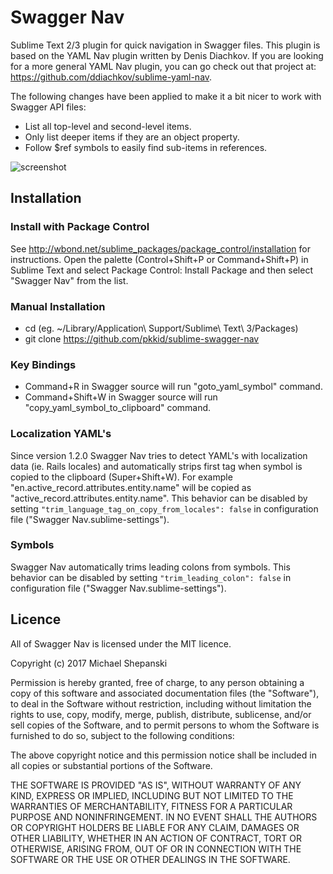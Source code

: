 # Swagger Nav #

Sublime Text 2/3 plugin for quick navigation in Swagger files. This plugin is
based on the YAML Nav plugin written by Denis Diachkov. If you are looking for
a more general YAML Nav plugin, you can go check out that project at:
https://github.com/ddiachkov/sublime-yaml-nav.

The following changes have been applied to make it a bit nicer to work with
Swagger API files:

* List all top-level and second-level items.
* Only list deeper items if they are an object property.
* Follow $ref symbols to easily find sub-items in references. 

![screenshot](screenshot.png)

## Installation ##

### Install with Package Control ###

See http://wbond.net/sublime_packages/package_control/installation for
instructions. Open the palette (Control+Shift+P or Command+Shift+P) in Sublime
Text and select Package Control: Install Package and then select "Swagger Nav"
from the list.

### Manual Installation ###

 * cd <YOUR PACKAGES DIRECTORY> (eg. ~/Library/Application\ Support/Sublime\ Text\ 3/Packages)
 * git clone https://github.com/pkkid/sublime-swagger-nav

### Key Bindings ###

 * Command+R in Swagger source will run "goto_yaml_symbol" command.
 * Command+Shift+W in Swagger source will run "copy_yaml_symbol_to_clipboard" command.

### Localization YAML's ###

Since version 1.2.0 Swagger Nav tries to detect YAML's with localization data
(ie. Rails locales) and automatically strips first tag when symbol is copied to
the clipboard (Super+Shift+W). For example "en.active_record.attributes.entity.name"
will be copied as "active_record.attributes.entity.name". This behavior can be
disabled by setting ```"trim_language_tag_on_copy_from_locales": false``` in
configuration file ("Swagger Nav.sublime-settings").

### Symbols ###

Swagger Nav automatically trims leading colons from symbols. This behavior can
be disabled by setting ```"trim_leading_colon": false``` in configuration file
("Swagger Nav.sublime-settings").

## Licence

All of Swagger Nav is licensed under the MIT licence.

  Copyright (c) 2017 Michael Shepanski

  Permission is hereby granted, free of charge, to any person obtaining a copy
  of this software and associated documentation files (the "Software"), to deal
  in the Software without restriction, including without limitation the rights
  to use, copy, modify, merge, publish, distribute, sublicense, and/or sell
  copies of the Software, and to permit persons to whom the Software is
  furnished to do so, subject to the following conditions:

  The above copyright notice and this permission notice shall be included in
  all copies or substantial portions of the Software.

  THE SOFTWARE IS PROVIDED "AS IS", WITHOUT WARRANTY OF ANY KIND, EXPRESS OR
  IMPLIED, INCLUDING BUT NOT LIMITED TO THE WARRANTIES OF MERCHANTABILITY,
  FITNESS FOR A PARTICULAR PURPOSE AND NONINFRINGEMENT. IN NO EVENT SHALL THE
  AUTHORS OR COPYRIGHT HOLDERS BE LIABLE FOR ANY CLAIM, DAMAGES OR OTHER
  LIABILITY, WHETHER IN AN ACTION OF CONTRACT, TORT OR OTHERWISE, ARISING FROM,
  OUT OF OR IN CONNECTION WITH THE SOFTWARE OR THE USE OR OTHER DEALINGS IN
  THE SOFTWARE.
